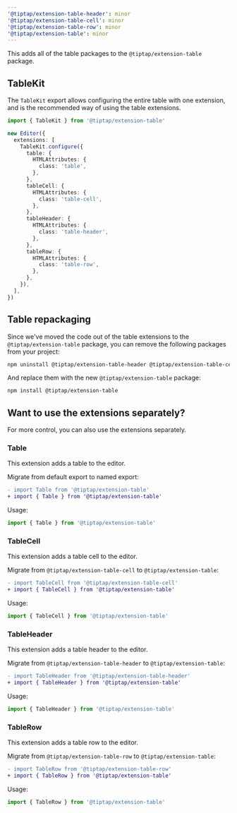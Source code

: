 ```yaml
---
'@tiptap/extension-table-header': minor
'@tiptap/extension-table-cell': minor
'@tiptap/extension-table-row': minor
'@tiptap/extension-table': minor
---
```



This adds all of the table packages to the `@tiptap/extension-table` package.

## TableKit

The `TableKit` export allows configuring the entire table with one extension, and is the recommended way of using the table extensions.

```ts
import { TableKit } from '@tiptap/extension-table'

new Editor({
  extensions: [
    TableKit.configure({
      table: {
        HTMLAttributes: {
          class: 'table',
        },
      },
      tableCell: {
        HTMLAttributes: {
          class: 'table-cell',
        },
      },
      tableHeader: {
        HTMLAttributes: {
          class: 'table-header',
        },
      },
      tableRow: {
        HTMLAttributes: {
          class: 'table-row',
        },
      },
    }),
  ],
})
```

## Table repackaging

Since we've moved the code out of the table extensions to the `@tiptap/extension-table` package, you can remove the following packages from your project:

```bash
npm uninstall @tiptap/extension-table-header @tiptap/extension-table-cell @tiptap/extension-table-row
```

And replace them with the new `@tiptap/extension-table` package:

```bash
npm install @tiptap/extension-table
```

## Want to use the extensions separately?

For more control, you can also use the extensions separately.

### Table

This extension adds a table to the editor.

Migrate from default export to named export:

```diff
- import Table from '@tiptap/extension-table'
+ import { Table } from '@tiptap/extension-table'
```

Usage:

```ts
import { Table } from '@tiptap/extension-table'
```

### TableCell

This extension adds a table cell to the editor.

Migrate from `@tiptap/extension-table-cell` to `@tiptap/extension-table`:

```diff
- import TableCell from '@tiptap/extension-table-cell'
+ import { TableCell } from '@tiptap/extension-table'
```

Usage:

```ts
import { TableCell } from '@tiptap/extension-table'
```

### TableHeader

This extension adds a table header to the editor.

Migrate from `@tiptap/extension-table-header` to `@tiptap/extension-table`:

```diff
- import TableHeader from '@tiptap/extension-table-header'
+ import { TableHeader } from '@tiptap/extension-table'
```

Usage:

```ts
import { TableHeader } from '@tiptap/extension-table'
```

### TableRow

This extension adds a table row to the editor.

Migrate from `@tiptap/extension-table-row` to `@tiptap/extension-table`:

```diff
- import TableRow from '@tiptap/extension-table-row'
+ import { TableRow } from '@tiptap/extension-table'
```

Usage:

```ts
import { TableRow } from '@tiptap/extension-table'
```
